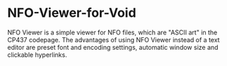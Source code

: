 # NFO-Viewer-for-Void
NFO Viewer is a simple viewer for NFO files, which are "ASCII art" in the CP437 codepage. The advantages of using NFO Viewer instead of a text editor are preset font and encoding settings, automatic window size and clickable hyperlinks.
